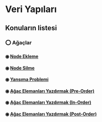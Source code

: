# Veri Yapıları

## Konuların listesi
### ⭕️ Ağaçlar
#### ◉ [Node Ekleme](https://github.com/yasir723/node-ekle)
#### ◉ [Node Silme](https://github.com/yasir723/node-sil)
#### ◉ [Yansıma Problemi](https://github.com/yasir723/Yansima)
#### ◉ [Ağaç Elemanları Yazdırmak (Pre-Order)](https://github.com/yasir723/Agac-Elemanlari-Yazdirmak-Pre-Order-)
#### ◉ [Ağaç Elemanları Yazdırmak (In-Order)](https://github.com/yasir723/Agac-Elemanlari-Yazdirmak-in-Order)
#### ◉ [Ağaç Elemanları Yazdırmak (Post-Order)](https://github.com/yasir723/Agac-Elemanlari-Yazdirmak-Post-Order)
